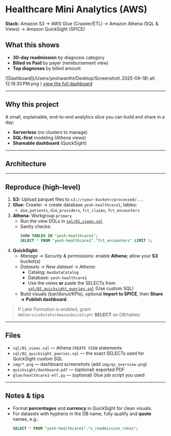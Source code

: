 # Healthcare Mini Analytics (AWS) 

**Stack:** Amazon S3 → AWS Glue (Crawler/ETL) → Amazon Athena (SQL & Views) → Amazon QuickSight (SPICE)

## What this shows
- **30-day readmission** by diagnosis category
- **Billed vs Paid** by payer (reimbursement view)
- **Top diagnoses** by billed amount

![Dashboard](/Users/yeshwantht/Desktop/Screenshot\ 2025-09-18\ at\ 12.19.30 PM.png )
[view the full dashboard](Healthcare-mini_analysis.pdf)

---

## Why this project
A small, explainable, end-to-end analytics slice you can build and share in a day:
- **Serverless** (no clusters to manage)
- **SQL-first** modeling (Athena views)
- **Shareable dashboard** (QuickSight)

---

## Architecture


---

## Reproduce (high-level)
1. **S3:** Upload parquet files to `s3://<your-bucket>/processed/...`
2. **Glue:** Crawler → create database `yesh-healthcare1`, tables:
   - `dim_patients`, `dim_providers`, `fct_claims`, `fct_encounters`
3. **Athena:** Workgroup `primary`
   - Run the view DDLs in [`sql/01_views.sql`](sql/01_views.sql)
   - Sanity checks:
     ```sql
     SHOW TABLES IN "yesh-healthcare1";
     SELECT * FROM "yesh-healthcare1"."fct_encounters" LIMIT 5;
     ```
4. **QuickSight:**
   - *Manage → Security & permissions:* enable **Athena**; allow your **S3** bucket(s)
   - *Datasets → New dataset → Athena:*
     - Catalog: `AwsDataCatalog`
     - Database: `yesh-healthcare1`
     - Use the views **or** paste the SELECTs from [`sql/02_quicksight_queries.sql`](sql/02_quicksight_queries.sql) (Use custom SQL)
   - Build visuals (bar/donut/KPIs), optional **Import to SPICE**, then **Share → Publish dashboard**.

> If Lake Formation is enabled, grant `AWSServiceRoleForAmazonQuickSight` **SELECT** on DB/tables.

---

## Files
- `sql/01_views.sql` — Athena `CREATE VIEW` statements
- `sql/02_quicksight_queries.sql` — the exact SELECTs used for QuickSight custom SQL
- `img/*.png` — dashboard screenshots (add `img/qs_overview.png`)
- `quicksight/dashboard.pdf` — (optional) exported PDF
- `glue/healthcare1-etl.py` — (optional) Glue job script you used

---

## Notes & tips
- Format **percentages** and **currency** in QuickSight for clean visuals.
- For datasets with hyphens in the DB name, fully qualify and **quote** names, e.g.:
  ```sql
  SELECT * FROM "yesh-healthcare1"."v_readmission_rates";

